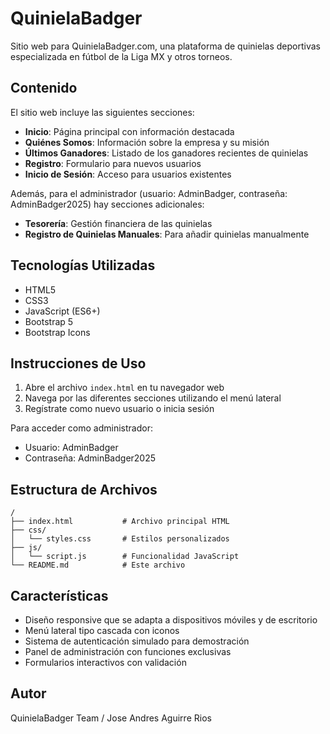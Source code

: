 # QuinielaBadger

Sitio web para QuinielaBadger.com, una plataforma de quinielas deportivas especializada en fútbol de la Liga MX y otros torneos.

## Contenido

El sitio web incluye las siguientes secciones:

- **Inicio**: Página principal con información destacada
- **Quiénes Somos**: Información sobre la empresa y su misión
- **Últimos Ganadores**: Listado de los ganadores recientes de quinielas
- **Registro**: Formulario para nuevos usuarios
- **Inicio de Sesión**: Acceso para usuarios existentes

Además, para el administrador (usuario: AdminBadger, contraseña: AdminBadger2025) hay secciones adicionales:

- **Tesorería**: Gestión financiera de las quinielas
- **Registro de Quinielas Manuales**: Para añadir quinielas manualmente

## Tecnologías Utilizadas

- HTML5
- CSS3
- JavaScript (ES6+)
- Bootstrap 5
- Bootstrap Icons

## Instrucciones de Uso

1. Abre el archivo `index.html` en tu navegador web
2. Navega por las diferentes secciones utilizando el menú lateral
3. Regístrate como nuevo usuario o inicia sesión

Para acceder como administrador:
- Usuario: AdminBadger
- Contraseña: AdminBadger2025

## Estructura de Archivos

```
/
├── index.html           # Archivo principal HTML
├── css/
│   └── styles.css       # Estilos personalizados
├── js/
│   └── script.js        # Funcionalidad JavaScript
└── README.md            # Este archivo
```

## Características

- Diseño responsive que se adapta a dispositivos móviles y de escritorio
- Menú lateral tipo cascada con iconos
- Sistema de autenticación simulado para demostración
- Panel de administración con funciones exclusivas
- Formularios interactivos con validación

## Autor

QuinielaBadger Team / Jose Andres Aguirre Rios
